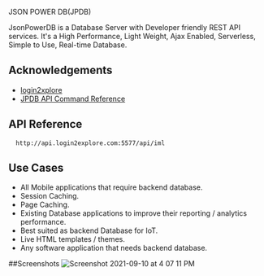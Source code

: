 
JSON POWER DB(JPDB)

JsonPowerDB is a Database Server with Developer friendly REST API services. It's a High Performance, Light Weight, Ajax Enabled, Serverless, Simple to Use, Real-time Database.



## Acknowledgements

 - [login2xplore](https://login2explore.com/index.php)
 - [JPDB API Command Reference](https://login2explore.com/jpdb/docs.html)

  
## API Reference

```http
  http://api.login2explore.com:5577/api/iml
```



  
## Use Cases

- All Mobile applications that require backend database.
- Session Caching.
- Page Caching.
- Existing Database applications to improve their reporting / analytics performance.
- Best suited as backend Database for IoT.
- Live HTML templates / themes.
- Any software application that needs backend database.

##Screenshots
![Screenshot 2021-09-10 at 4 07 11 PM](https://user-images.githubusercontent.com/52359250/132849732-e6adb283-cf8d-4e41-8292-a10e0b381f2a.png)
